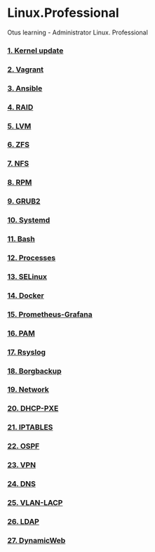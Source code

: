 # Linux.Professional
Otus learning - Administrator Linux. Professional
### [1. Kernel update](hw1_kernel%20update/README.md)
### [2. Vagrant](hw2_Vagrant/README.md)
### [3. Ansible](hw3_Ansible/README.md)
### [4. RAID](hw4_Raid/README.md)
### [5. LVM](hw5_LVM/README.md)
### [6. ZFS](hw6_ZFS/README.md)
### [7. NFS](hw7_NFS/README.md)
### [8. RPM](hw8_RPM/README.md)
### [9. GRUB2](hw9_GRUB2/README.md)
### [10. Systemd](hw10_Systemd/README.md)
### [11. Bash](hw11_Bash/README.md)
### [12. Processes](hw12_Processes/README.md)
### [13. SELinux](hw13_SELinux/README.md)
### [14. Docker](hw14_Docker/README.md)
### [15. Prometheus-Grafana](hw15_Prometheus/README.md)
### [16. PAM](hw16_PAM/README.md)
### [17. Rsyslog](hw17_Rsyslog/README.md)
### [18. Borgbackup](hw18_Borgbackup/README.md)
### [19. Network](hw19_Network/README.md)
### [20. DHCP-PXE](hw20_DHCP-PXE/README.md)
### [21. IPTABLES](hw21_Iptables/README.md)
### [22. OSPF](hw22_OSPF/README.md)
### [23. VPN](hw23_VPN/README.md)
### [24. DNS](hw24_DNS/README.md)
### [25. VLAN-LACP](hw25_VLAN-LACP/README.md)
### [26. LDAP](hw26_LDAP/README.md)
### [27. DynamicWeb](hw27_DynamicWeb/README.md)